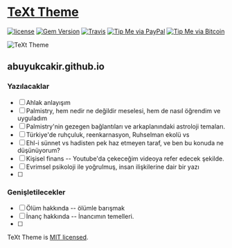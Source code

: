 # [TeXt Theme](https://github.com/kitian616/jekyll-TeXt-theme)

[![license](https://img.shields.io/github/license/kitian616/jekyll-TeXt-theme.svg)](https://github.com/kitian616/jekyll-TeXt-theme/blob/master/LICENSE)
[![Gem Version](https://img.shields.io/gem/v/jekyll-text-theme.svg)](https://github.com/kitian616/jekyll-TeXt-theme/releases)
[![Travis](https://img.shields.io/travis/kitian616/jekyll-TeXt-theme.svg)](https://travis-ci.org/kitian616/jekyll-TeXt-theme)
[![Tip Me via PayPal](https://img.shields.io/badge/PayPal-tip%20me-1462ab.svg?logo=paypal)](https://www.paypal.me/kitian616)
[![Tip Me via Bitcoin](https://img.shields.io/badge/Bitcoin-tip%20me-f7931a.svg?logo=bitcoin)](https://raw.githubusercontent.com/kitian616/jekyll-TeXt-theme/master/docs/assets/images/3Fkufxcw2xd8HnaRJBNK4ccdtkUDyyNu4V.jpg)

![TeXt Theme](https://raw.githubusercontent.com/kitian616/jekyll-TeXt-theme/master/screenshots/TeXt-home.jpg)


## abuyukcakir.github.io

### Yazılacaklar

- [ ] Ahlak anlayışım
- [ ] Palmistry, hem nedir ne değildir meselesi, hem de nasıl öğrendim ve uyguladım
- [ ] Palmistry'nin gezegen bağlantıları ve arkaplanındaki astroloji temaları.
- [ ] Türkiye'de ruhçuluk, reenkarnasyon, Ruhselman ekolü vs
- [ ] Ehl-i sünnet vs hadisten pek haz etmeyen taraf, ve ben bu konuda ne düşünüyorum?
- [ ] Kişisel finans -- Youtube'da çekeceğim videoya refer edecek şekilde.
- [ ] Evrimsel psikoloji ile yoğrulmuş, insan ilişkilerine dair bir yazı
- [ ]

### Genişletilecekler

- [ ] Ölüm hakkında -- ölümle barışmak
- [ ] İnanç hakkında -- İnancımın temelleri.
- [ ]

TeXt Theme is [MIT licensed](https://github.com/kitian616/jekyll-TeXt-theme/blob/master/LICENSE).
